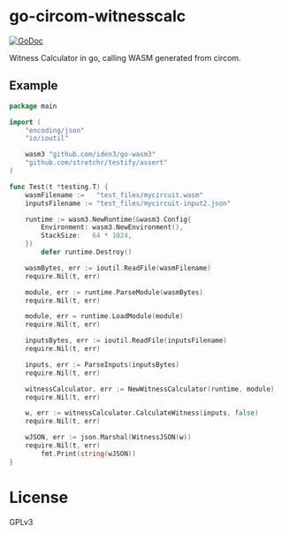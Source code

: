 # go-circom-witnesscalc

[![GoDoc](https://godoc.org/github.com/iden3/go-witnesscalc?status.svg)](https://godoc.org/github.com/iden3/go-witnesscalc)

Witness Calculator in go, calling WASM generated from circom.

## Example

```go
package main

import (
	"encoding/json"
	"io/ioutil"

	wasm3 "github.com/iden3/go-wasm3"
	"github.com/stretchr/testify/assert"
)

func Test(t *testing.T) {
	wasmFilename :=   "test_files/mycircuit.wasm"
	inputsFilename := "test_files/mycircuit-input2.json"

	runtime := wasm3.NewRuntime(&wasm3.Config{
		Environment: wasm3.NewEnvironment(),
		StackSize:   64 * 1024,
	})
        defer runtime.Destroy()

	wasmBytes, err := ioutil.ReadFile(wasmFilename)
	require.Nil(t, err)

	module, err := runtime.ParseModule(wasmBytes)
	require.Nil(t, err)

	module, err = runtime.LoadModule(module)
	require.Nil(t, err)

	inputsBytes, err := ioutil.ReadFile(inputsFilename)
	require.Nil(t, err)

	inputs, err := ParseInputs(inputsBytes)
	require.Nil(t, err)

	witnessCalculator, err := NewWitnessCalculator(runtime, module)
	require.Nil(t, err)

	w, err := witnessCalculator.CalculateWitness(inputs, false)
	require.Nil(t, err)

	wJSON, err := json.Marshal(WitnessJSON(w))
	require.Nil(t, err)
        fmt.Print(string(wJSON))
}
```

# License

GPLv3
